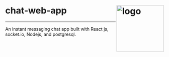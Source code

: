 # chat-web-app   <img src="https://user-images.githubusercontent.com/16297114/170081186-ad80a5cd-85e5-459e-b3e3-b33786752ff7.jpg" width="150px" align="right" alt="logo"/>
---

An instant messaging chat app built with React js, socket.io, Nodejs, and postgresql.



